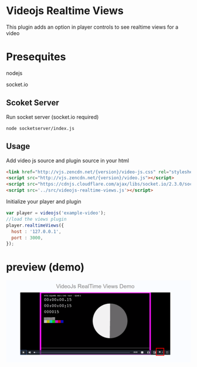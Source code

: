# Videojs Realtime Views
This plugin adds an option in player controls to see realtime views for a video

# Presequites
 nodejs
 
 socket.io


## Scoket Server
Run socket server (socket.io required) 
```node
node socketserver/index.js
```
 
## Usage

Add video js source and plugin source in your html
```html
<link href="http://vjs.zencdn.net/{version}/video-js.css" rel="stylesheet">
<script src="http://vjs.zencdn.net/{version}/video.js"></script>
<script src="https://cdnjs.cloudflare.com/ajax/libs/socket.io/2.3.0/socket.io.js"></script>
<script src='../src/videojs-realtime-views.js'></script>
```

Initialize your player and plugin
```javascript
var player = videojs('example-video');
//load the views plugin
player.realtimeViews({
  host : '127.0.0.1',
  port : 3000,
});
```


# preview (demo)

![player](https://github.com/fahad-cb/videojs-realtime-views/blob/master/videojs-realtime-views.png)
